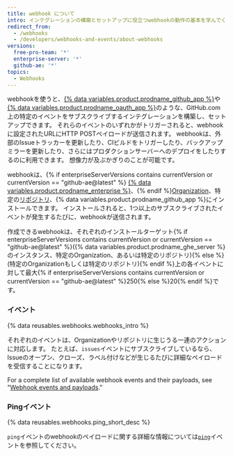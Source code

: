 ```yaml
---
title: webhook について
intro: インテグレーションの構築とセットアップに役立つwebhookの動作の基本を学んでください。
redirect_from:
  - /webhooks
  - /developers/webhooks-and-events/about-webhooks
versions:
  free-pro-team: '*'
  enterprise-server: '*'
  github-ae: '*'
topics:
  - Webhooks
---
```

webhookを使うと、[{% data variables.product.prodname_github_app %}](/apps/building-github-apps/)や[{% data variables.product.prodname_oauth_app %}](/apps/building-oauth-apps/)のような、GitHub.com上の特定のイベントをサブスクライブするインテグレーションを構築し、セットアップできます。 それらのイベントのいずれかがトリガーされると、webhookに設定されたURLにHTTP POSTペイロードが送信されます。 webhookは、外部のIssueトラッカーを更新したり、CIビルドをトリガーしたり、バックアップミラーを更新したり、さらにはプロダクションサーバーへのデプロイをしたりするのに利用できます。 想像力が及ぶかぎりのことが可能です。

webhookは、{% if enterpriseServerVersions contains currentVersion or currentVersion == "github-ae@latest" %} [{% data variables.product.prodname_enterprise %}](/rest/reference/enterprise-admin#global-webhooks/)、{% endif %}[Organization][org-hooks]、特定の[リポジトリ][repo-hooks]、{% data variables.product.prodname_github_app %}にインストールできます。 インストールされると、1つ以上のサブスクライブされたイベントが発生するたびに、webhookが送信されます。

作成できるwebhookは、それぞれのインストールターゲット{% if enterpriseServerVersions contains currentVersion or currentVersion == "github-ae@latest" %}({% data variables.product.prodname_ghe_server %} のインスタンス、特定のOrganization、あるいは特定のリポジトリ){% else %}(特定のOrganizationもしくは特定のリポジトリ){% endif %}上の各イベントに対して最大{% if enterpriseServerVersions contains currentVersion or currentVersion == "github-ae@latest" %}250{% else %}20{% endif %}です。

### イベント

{% data reusables.webhooks.webhooks_intro %}

それぞれのイベントは、Organizationやリポジトリに生じうる一連のアクションに対応します。 たとえば、`issues`イベントにサブスクライブしているなら、Issueのオープン、クローズ、ラベル付けなどが生じるたびに詳細なペイロードを受信することになります。

For a complete list of available webhook events and their payloads, see "[Webhook events and payloads](/developers/webhooks-and-events/webhook-events-and-payloads)."

### Pingイベント

{% data reusables.webhooks.ping_short_desc %}

`ping`イベントのwebhookのペイロードに関する詳細な情報については[`ping`](/webhooks/event-payloads/#ping)イベントを参照してください。

[org-hooks]: /rest/reference/orgs#webhooks/
[repo-hooks]: /rest/reference/repos#hooks

